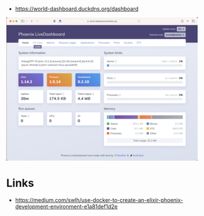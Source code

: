 
   * https://world-dashboard.duckdns.org/dashboard

![alt text](doc/elixir-phoenix-dashboard.png "Title")

# Links
   * https://medium.com/swlh/use-docker-to-create-an-elixir-phoenix-development-environment-e1a81def1d2e

